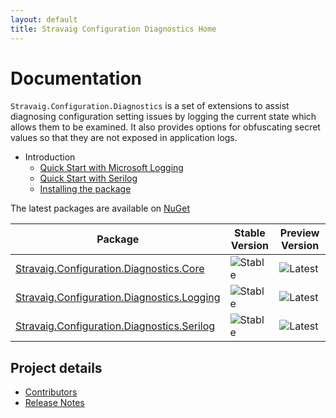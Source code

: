 ```yaml
---
layout: default
title: Stravaig Configuration Diagnostics Home
---
```


# Documentation

`Stravaig.Configuration.Diagnostics` is a set of extensions to assist diagnosing configuration setting issues by logging the current state which allows them to be examined. It also provides options for obfuscating secret values so that they are not exposed in application logs.

* Introduction
  * [Quick Start with Microsoft Logging](intro/quick-start-logging.md)
  * [Quick Start with Serilog](intro/quick-start-serilog.md)
  * [Installing the package](intro/installing-the-package.md)

The latest packages are available on [NuGet](https://www.nuget.org/packages?q=Stravaig.Configuration.Diagnostics)

| Package | Stable Version | Preview Version |
|---------|----------------|-----------------|
| [Stravaig.Configuration.Diagnostics.Core](https://www.nuget.org/packages/Stravaig.Configuration.Diagnostics.Core) | ![Stable](https://img.shields.io/nuget/v/Stravaig.Configuration.Diagnostics.Core?color=004880&label=nuget%20stable&logo=nuget) | ![Latest](https://img.shields.io/nuget/vpre/Stravaig.Configuration.Diagnostics.Core?color=ffffff&label=nuget%20latest&logo=nuget) |
| [Stravaig.Configuration.Diagnostics.Logging](https://www.nuget.org/packages/Stravaig.Configuration.Diagnostics.Logging) | ![Stable](https://img.shields.io/nuget/v/Stravaig.Configuration.Diagnostics.Logging?color=004880&label=nuget%20stable&logo=nuget) | ![Latest](https://img.shields.io/nuget/vpre/Stravaig.Configuration.Diagnostics.Logging?color=ffffff&label=nuget%20latest&logo=nuget) |
| [Stravaig.Configuration.Diagnostics.Serilog](https://www.nuget.org/packages/Stravaig.Configuration.Diagnostics.Serilog) | ![Stable](https://img.shields.io/nuget/v/Stravaig.Configuration.Diagnostics.Serilog?color=004880&label=nuget%20stable&logo=nuget) | ![Latest](https://img.shields.io/nuget/vpre/Stravaig.Configuration.Diagnostics.Serilog?color=ffffff&label=nuget%20latest&logo=nuget)

## Project details

* [Contributors](contributors.md)
* [Release Notes](release-notes/index.md)
